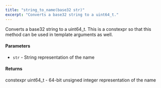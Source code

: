 ```yaml
---
title: "string_to_name(base32 str)"
excerpt: "Converts a base32 string to a uint64_t."
---
```

Converts a base32 string to a uint64_t. This is a constexpr so that this method can be used in template arguments as well.

#### Parameters
* `str` - String representation of the name

#### Returns
constexpr uint64_t - 64-bit unsigned integer representation of the name